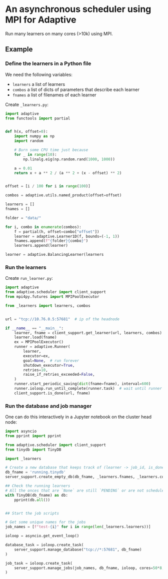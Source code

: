 # An asynchronous scheduler using MPI for Adaptive

Run many learners on many cores (>10k) using MPI.

## Example

### Define the learners in a Python file

We need the following variables:
* `learners` a list of learners
* `combos` a list of dicts of parameters that describe each learner
* `fnames` a list of filenames of each learner

Create `_learners.py`:
```python
import adaptive
from functools import partial


def h(x, offset=0):
    import numpy as np
    import random

    # Burn some CPU time just because
    for _ in range(10):
        np.linalg.eig(np.random.rand(1000, 1000))

    a = 0.01
    return x + a ** 2 / (a ** 2 + (x - offset) ** 2)


offset = [i / 100 for i in range(100)]

combos = adaptive.utils.named_product(offset=offset)

learners = []
fnames = []

folder = "data/"

for i, combo in enumerate(combos):
    f = partial(h, offset=combo["offset"])
    learner = adaptive.Learner1D(f, bounds=(-1, 1))
    fnames.append(f"{folder}{combo}")
    learners.append(learner)

learner = adaptive.BalancingLearner(learners
```


### Run the learners

Create `run_learner.py`:
```python
import adaptive
from adaptive.scheduler import client_support
from mpi4py.futures import MPIPoolExecutor

from _learners import learners, combos


url = "tcp://10.76.0.5:57681"  # ip of the headnode

if __name__ == "__main__":
    learner, fname = client_support.get_learner(url, learners, combos)
    learner.load(fname)
    ex = MPIPoolExecutor()
    runner = adaptive.Runner(
        learner,
        executor=ex,
        goal=None,  # run forever
        shutdown_executor=True,
        retries=10,
        raise_if_retries_exceeded=False,
    )
    runner.start_periodic_saving(dict(fname=fname), interval=600)
    runner.ioloop.run_until_complete(runner.task)  # wait until runner goal reached
    client_support.is_done(url, fname)
```


### Run the database and job manager

One can do this interactively in a Jupyter notebook on the cluster head node:
```python
import asyncio
from pprint import pprint

from adaptive.scheduler import client_support
from tinydb import TinyDB

import _learners

# Create a new database that keeps track of (learner -> job_id, is_done)
db_fname = 'running.tinydb'
server_support.create_empty_db(db_fname, _learners.fnames, _learners.combos)

## Check the running learners
# All the onces that are `None` are still `PENDING` or are not scheduled.
with TinyDB(db_fname) as db:
    pprint(db.all())


## Start the job scripts

# Get some unique names for the jobs
job_names = [f"test-{i}" for i in range(len(_learners.learners))]

ioloop = asyncio.get_event_loop()

database_task = ioloop.create_task(
    server_support.manage_database("tcp://*:57681", db_fname)
)

job_task = ioloop.create_task(
    server_support.manage_jobs(job_names, db_fname, ioloop, cores=50*8, interval=60)
)
```
